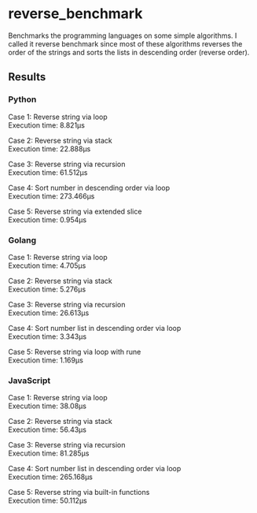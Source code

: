 # reverse_benchmark

Benchmarks the programming languages on some simple algorithms.
I called it reverse benchmark since most of these algorithms reverses the order of the strings
and sorts the lists in descending order (reverse order).

## Results

### Python

Case 1: Reverse string via loop \
Execution time: 8.821µs

Case 2: Reverse string via stack \
Execution time: 22.888µs

Case 3: Reverse string via recursion \
Execution time: 61.512µs

Case 4: Sort number in descending order via loop \
Execution time: 273.466µs

Case 5: Reverse string via extended slice \
Execution time: 0.954µs


### Golang

Case 1: Reverse string via loop \
Execution time: 4.705µs

Case 2: Reverse string via stack \
Execution time: 5.276µs

Case 3: Reverse string via recursion \
Execution time: 26.613µs

Case 4: Sort number list in descending order via loop \
Execution time: 3.343µs

Case 5: Reverse string via loop with rune \
Execution time: 1.169µs

### JavaScript

Case 1: Reverse string via loop \
Execution time: 38.08μs

Case 2: Reverse string via stack \
Execution time: 56.43μs

Case 3: Reverse string via recursion \
Execution time: 81.285μs

Case 4: Sort number list in descending order via loop \
Execution time: 265.168μs

Case 5: Reverse string via built-in functions \
Execution time: 50.112μs

